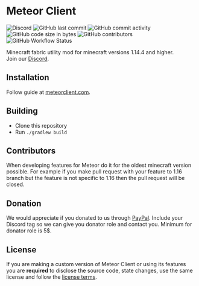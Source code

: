 # Meteor Client
![Discord](https://img.shields.io/discord/689197705683140636)
![GitHub last commit](https://img.shields.io/github/last-commit/MineGame159/meteor-client)
![GitHub commit activity](https://img.shields.io/github/commit-activity/w/MineGame159/meteor-client)
![GitHub code size in bytes](https://img.shields.io/github/languages/code-size/MineGame159/meteor-client)
![GitHub contributors](https://img.shields.io/github/contributors/MineGame159/meteor-client)
![GitHub Workflow Status](https://img.shields.io/github/workflow/status/MineGame159/meteor-client/Java%20CI%20with%20Gradle)

Minecraft fabric utility mod for minecraft versions 1.14.4 and higher.  
Join our [Discord](https://discord.gg/bBGQZvd).

## Installation
Follow guide at [meteorclient.com](https://meteorclient.com/info).

## Building
- Clone this repository
- Run `./gradlew build`

## Contributors
When developing features for Meteor do it for the oldest minecraft version possible. For example if you make pull request with your feature to 1.16 branch but the feature is not specific to 1.16 then the pull request will be closed.

## Donation
We would appreciate if you donated to us through [PayPal](https://paypal.me/MineGame159). Include your Discord tag so we can give you donator role and contact you. Minimum for donator role is 5$.

## License
If you are making a custom version of Meteor Client or using its features you are **required** to disclose the source code, state changes, use the same license and follow the [license terms](https://github.com/MineGame159/meteor-client/blob/master/LICENSE).